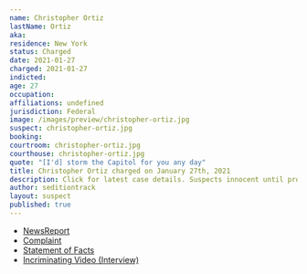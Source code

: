 ```yaml
---
name: Christopher Ortiz
lastName: Ortiz
aka:
residence: New York
status: Charged
date: 2021-01-27
charged: 2021-01-27
indicted:
age: 27
occupation:
affiliations: undefined
jurisdiction: Federal
image: /images/preview/christopher-ortiz.jpg
suspect: christopher-ortiz.jpg
booking:
courtroom: christopher-ortiz.jpg
courthouse: christopher-ortiz.jpg
quote: "[I'd] storm the Capitol for you any day"
title: Christopher Ortiz charged on January 27th, 2021
description: Click for latest case details. Suspects innocent until proven guilty.
author: seditiontrack
layout: suspect
published: true
---
```

- [NewsReport](https://nypost.com/2021/01/27/instagram-dm-leads-to-capitol-rioters-arrest/)
- [Complaint](https://www.justice.gov/opa/page/file/1361296/download)
- [Statement of Facts](https://www.justice.gov/opa/page/file/1361296/download)
- [Incriminating Video (Interview)](https://www.dailymail.co.uk/news/article-9195481/Long-Island-man-Christopher-Ortiz-charged-participating-Capitol-riot-went-understand-people.html)

